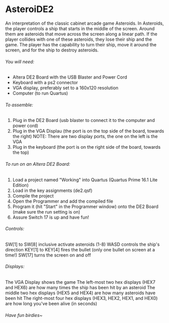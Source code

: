 # AsteroiDE2
An interpretation of the classic cabinet arcade game Asteroids. In Asteroids, the player controls a ship that starts in the middle of the screen. Around them are asteroids that move across the screen along a linear path. If the player collides with one of these asteroids, they lose their ship and the game. The player has the capability to turn their ship, move it around the screen, and for the ship to destroy asteroids.


###### You will need:
- Altera DE2 Board with the USB Blaster and Power Cord
- Keyboard with a ps2 connector
- VGA display, preferably set to a 160x120 resolution
- Computer (to run Quartus)

###### To assemble:
1. Plug in the DE2 Board (usb blaster to connect it to the computer and power cord)
2. Plug in the VGA Displau (the port is on the top side of the board, towards the right)
  NOTE: There are two display ports, the one on the left is the VGA
3. Plug in the keyboard (the port is on the right side of the board, towards the top)

###### To run on an Altera DE2 Board:
1. Load a project named "Working" into Quartus (Quartus Prime 16.1 Lite Edition)
2. Load in the key assignments (de2.qsf)
3. Compile the project
4. Open the Programmer and add the compiled file
5. Program it (hit "Start" in the Programmer window) onto the DE2 Board (make sure the run setting is on)
6. Assure Switch 17 is up and have fun!

###### Controls:
SW[1] to SW[8] inclusive activate asteroids (1-8)
WASD controls the ship's direction
KEY[1] to KEY[4] fires the bullet (only one bullet on screen at a time!)
SW[17] turns the screen on and off

###### Displays:
The VGA Display shows the game
The left-most two hex displays (HEX7 and HEX6) are how many times the ship has been hit by an asteroid
The middle two hex displays (HEX5 and HEX4) are how many asteroids have been hit
The right-most four hex displays (HEX3, HEX2, HEX1, and HEX0) are how long you've been alive (in seconds)

###### Have fun birdies~
